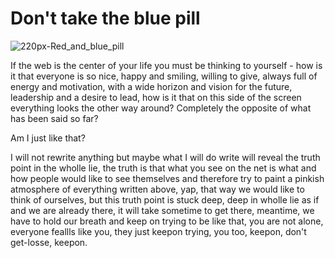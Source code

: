 # Don't take the blue pill

![220px-Red_and_blue_pill](https://user-images.githubusercontent.com/91435534/138650647-f98342ee-cf0c-44be-9ffb-cc5e589a81fc.jpg)

If the web is the center of your life you must be thinking to yourself - how is it that everyone is so nice, happy and smiling, willing to give, always full of energy and motivation, with a wide horizon and vision for the future, leadership and a desire to lead, how is it that on this side of the screen everything looks the other way around? Completely the opposite of what has been said so far?

  Am I just like that?
  
I will not rewrite anything but maybe what I will do write will reveal the truth point in the wholle lie, the truth is that what you see on the net is what and how people would like to see themselves and therefore try to paint a pinkish atmosphere of everything written above, yap, that way we would like to think of ourselves, but this truth point is stuck deep, deep in wholle lie as if and we are already there, it will take sometime to get there, meantime, we have to hold our breath and keep on trying to be like that, you are not alone, everyone feallls like you, they just keepon trying, you too, keepon, don't get-losse, keepon.
